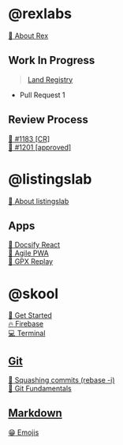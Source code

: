 
# @rexlabs

[:deciduous_tree: About Rex](https://www.rexlabs.io/)

## Work In Progress
> [Land Registry](md/rexlabs/Land_Registry/Land_Registry.md)  
- Pull Request 1

## Review Process
[:floppy_disk: #1183 [CR]](md/rexlabs/gh/1183.md)  
[:floppy_disk: #1201 [approved]](md/rexlabs/gh/1201.md)  


# @listingslab
[:seedling:  About listingslab](md/listingslab/listingslab.md)

## Apps
[:rocket: Docsify React](md/listingslab/Docsify_React.md)  
[:rocket: Agile PWA](https://agile-pwa.listingslab.com)  
[:rocket: GPX Replay](https://gpx-replay.com)  

# @skool
[:notebook: Get Started](md/skool/tutorial/Get_Started.md)  
[:fire: Firebase](md/skool/Firebase.md)  
[:computer: Terminal](md/skool/Terminal.md)  

## [Git](md/skool/git/git_fundamentals.md)
[:octopus: Squashing commits (rebase -i)](md/skool/git/git_rebase_interactive.md)  
[:octopus: Git Fundamentals](md/skool/git/git_fundamentals.md)  

## [Markdown](md/skool/markdown/Markdown_Cheatsheet.md)
[:grin: Emojis](md/skool/markdown/Emojis.md)  
